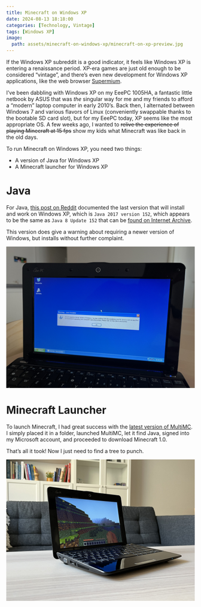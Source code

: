 ```yaml
---
title: Minecraft on Windows XP
date: 2024-08-13 18:18:00
categories: [Technology, Vintage]
tags: [Windows XP]
image:
  path: assets/minecraft-on-windows-xp/minecraft-on-xp-preview.jpg
---
```


If the Windows XP subreddit is a good indicator, it feels like Windows XP is entering a renaissance period. XP-era games are just old enough to be considered “vintage”, and there’s even new development for Windows XP applications, like the web browser [Supermium](https://github.com/win32ss/supermium).

I’ve been dabbling with Windows XP on my EeePC 1005HA, a fantastic little netbook by ASUS that was *the* singular way for me and my friends to afford a “modern” laptop computer in early 2010’s. Back then, I alternated between Windows 7 and various flavors of Linux (conveniently swappable thanks to the bootable SD card slot), but for my EeePC today, XP seems like the most appropriate OS. A few weeks ago, I wanted to ~~relive the experience of playing Minecraft at 15 fps~~ show my kids what Minecraft was like back in the old days.

To run Minecraft on Windows XP, you need two things:

- A version of Java for Windows XP
- A Minecraft launcher for Windows XP

# Java

For Java, [this post on Reddit](https://www.reddit.com/r/windowsxp/comments/t5k3rm/the_true_latest_working_version_of_java_on_xp/) documented the last version that will install and work on Windows XP, which is `Java 2017 version 152`, which appears to be the same as `Java 8 Update 152` that can be [found on Internet Archive](https://archive.org/details/jre-8u152-windows-i586).

This version does give a warning about requiring a newer version of Windows, but installs without further complaint.

![](assets/minecraft-on-windows-xp/java-install-xp.jpeg)

# Minecraft Launcher

To launch Minecraft, I had great success with the [latest version of MultiMC](https://multimc.org/#Download). I simply placed it in a folder, launched MultiMC, let it find Java, signed into my Microsoft account, and proceeded to download Minecraft 1.0.

That’s all it took! Now I just need to find a tree to punch.

![](assets/minecraft-on-windows-xp/minecraft-on-xp.jpeg)
